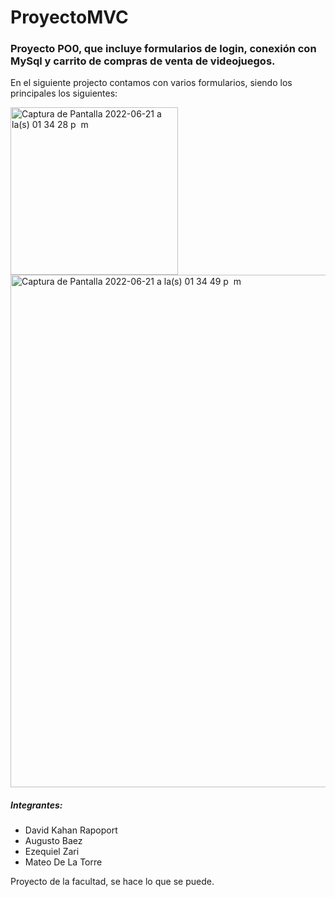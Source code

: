# ProyectoMVC
### **Proyecto PO0**, que incluye formularios de login, conexión con MySql y carrito de compras de venta de videojuegos.

En el siguiente projecto contamos con varios formularios, siendo los principales los siguientes: 


<img width="268" alt="Captura de Pantalla 2022-06-21 a la(s) 01 34 28 p  m" src="https://user-images.githubusercontent.com/86798847/174852253-c5a70390-0280-4bed-b4e8-d25f0ec77a1b.png">


<img width="820" alt="Captura de Pantalla 2022-06-21 a la(s) 01 34 49 p  m" src="https://user-images.githubusercontent.com/86798847/174852646-91555a4c-fa85-4149-b5b8-ad4397021bfe.png">

##### **Integrantes:**
- David Kahan Rapoport
- Augusto Baez
- Ezequiel Zari
- Mateo De La Torre

Proyecto de la facultad, se hace lo que se puede.